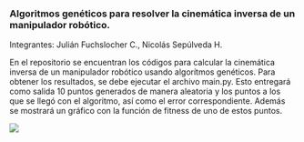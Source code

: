 ### Algoritmos genéticos para resolver la cinemática inversa de un manipulador robótico.

Integrantes: 
Julián Fuchslocher C.,
Nicolás Sepúlveda H.


En el repositorio se encuentran los códigos para calcular la cinemática inversa de un manipulador robótico usando algorítmos genéticos. 
Para obtener los resultados, se debe ejecutar el archivo main.py. Esto entregará como salida 10 puntos generados de manera aleatoria y los puntos a los que se llegó con el algoritmo, así como el error correspondiente. Además se mostrará un gráfico con la función de fitness de uno de estos puntos. 


<img src="Poster.png" />
